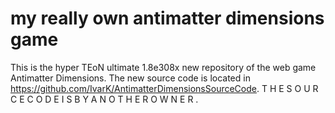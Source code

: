 # my really own antimatter dimensions game

This is the hyper TEoN ultimate 1.8e308x new repository of the web game Antimatter Dimensions. The new source code is located in https://github.com/IvarK/AntimatterDimensionsSourceCode. T H E  S O U R C E  C O D E  I S  B Y  A N O T H E R  O W N E R . 
